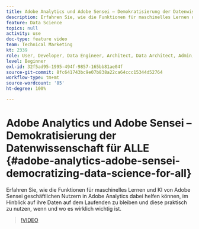```yaml
---
title: Adobe Analytics und Adobe Sensei – Demokratisierung der Datenwissenschaft für ALLE
description: Erfahren Sie, wie die Funktionen für maschinelles Lernen und KI von Adobe Sensei geschäftlichen Nutzern in Adobe Analytics dabei helfen können, im Hinblick auf ihre Daten auf dem Laufenden zu bleiben und diese praktisch zu nutzen, wenn und wo es wirklich wichtig ist.
feature: Data Science
topics: null
activity: use
doc-type: feature video
team: Technical Marketing
kt: 2339
role: User, Developer, Data Engineer, Architect, Data Architect, Admin, Leader
level: Beginner
exl-id: 32f5ad95-1995-494f-9857-165bb81ae04f
source-git-commit: 8fc641743bc9e07b838a22ca64ccc15344d52764
workflow-type: tm+mt
source-wordcount: '85'
ht-degree: 100%

---
```


# Adobe Analytics und Adobe Sensei – Demokratisierung der Datenwissenschaft für ALLE {#adobe-analytics-adobe-sensei-democratizing-data-science-for-all}

Erfahren Sie, wie die Funktionen für maschinelles Lernen und KI von Adobe Sensei geschäftlichen Nutzern in Adobe Analytics dabei helfen können, im Hinblick auf ihre Daten auf dem Laufenden zu bleiben und diese praktisch zu nutzen, wenn und wo es wirklich wichtig ist.

>[!VIDEO](https://video.tv.adobe.com/v/25838/?quality=12&learn=on)

